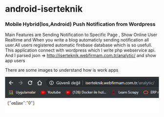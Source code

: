 # android-iserteknik

### Mobile Hybrid(Ios,Android) Push Notification from Wordpress 

Main Features are Sending Notification to Specific Page , Show Online User Realtime and
When you write a blog automaticly sending notification all user.All users registered automatic firebase database which is so usefull.
This application connect with wordpress which I write php webservice api.
And I parsed json => http://iserteknik.webfirmam.com.tr/analytic/ and show app users

There are some images to understand how is work apps

![Second Image](https://github.com/erdoganabaci/Ios-serTeknik/blob/master/iserTeknikBeta/iser%20online.png?raw=true)
